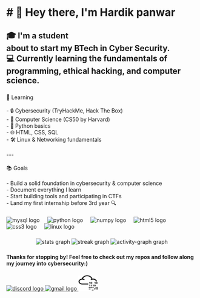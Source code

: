 <h1 align="left"># 👋 Hey there, I'm Hardik panwar</h1>

###

<h2 align="left">🎓 I'm a student <br>about to start my BTech in Cyber Security.  <br>💻 Currently learning the fundamentals of programming, ethical hacking, and computer science.</h2>

###

<p align="left">🚀 Learning<br><br>- 🔒 Cybersecurity (TryHackMe, Hack The Box)<br>- 🧠 Computer Science (CS50 by Harvard)<br>- 🐍 Python basics<br>- 🌐 HTML, CSS, SQL<br>- 🛠️ Linux & Networking fundamentals<br><br>---<br><br>📚 Goals<br><br>- Build a solid foundation in cybersecurity & computer science  <br>- Document everything I learn  <br>- Start building tools and participating in CTFs  <br>- Land my first internship before 3rd year 🔍</p>

###

<div align="left">
  <img src="https://cdn.jsdelivr.net/gh/devicons/devicon/icons/mysql/mysql-original-wordmark.svg" height="40" alt="mysql logo"  />
  <img width="12" />
  <img src="https://cdn.jsdelivr.net/gh/devicons/devicon/icons/python/python-original.svg" height="40" alt="python logo"  />
  <img width="12" />
  <img src="https://cdn.jsdelivr.net/gh/devicons/devicon/icons/numpy/numpy-original.svg" height="40" alt="numpy logo"  />
  <img width="12" />
  <img src="https://cdn.jsdelivr.net/gh/devicons/devicon/icons/html5/html5-plain-wordmark.svg" height="40" alt="html5 logo"  />
  <img width="12" />
  <img src="https://cdn.jsdelivr.net/gh/devicons/devicon/icons/css3/css3-plain-wordmark.svg" height="40" alt="css3 logo"  />
  <img width="12" />
  <img src="https://cdn.jsdelivr.net/gh/devicons/devicon/icons/linux/linux-original.svg" height="40" alt="linux logo"  />
</div>

###

<div align="center">
  <img src="https://github-readme-stats.vercel.app/api?username=d3-f4u1t&hide_title=false&hide_rank=false&show_icons=true&include_all_commits=true&count_private=true&disable_animations=false&theme=dracula&locale=en&hide_border=false&order=1" height="150" alt="stats graph"  />
  <img src="https://streak-stats.demolab.com?user=d3-f4u1t&locale=en&mode=daily&theme=dracula&hide_border=false&border_radius=5&order=3" height="150" alt="streak graph"  />
  <img src="https://github-readme-activity-graph.vercel.app/graph?username=d3-f4u1t&radius=16&theme=react&area=true&order=5" height="300" alt="activity-graph graph"  />
</div>

###
<h4 align="left">Thanks for stopping by! Feel free to check out my repos and follow along my journey into cybersecurity:)</h4>

###

<div align="left">
  <a href="http://discordapp.com/users/873571615852617760" target="_blank">
    <img src="https://raw.githubusercontent.com/maurodesouza/profile-readme-generator/master/src/assets/icons/social/discord/default.svg" width="52" height="40" alt="discord logo"  />
  </a>
  <a href="mailto:hkpanwar123@gmail.com" target="_blank">
    <img src="https://raw.githubusercontent.com/maurodesouza/profile-readme-generator/master/src/assets/icons/social/gmail/default.svg" width="52" height="40" alt="gmail logo"  />
  </a>
  <a href="https://tryhackme.com/p/d3.fau1t" target="_blank">
    <img src="https://raw.githubusercontent.com/maurodesouza/profile-readme-generator/master/src/assets/icons/social/tryhackme/default.svg" width="52" height="40" alt="tryhackme logo"  />
  </a>
</div>

###
